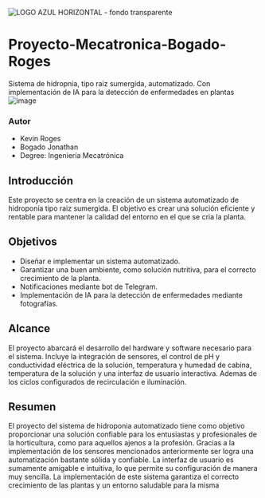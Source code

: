 ![LOGO AZUL HORIZONTAL - fondo transparente](https://github.com/user-attachments/assets/0c875b5b-b05c-4c56-b229-a591ee275421)
# Proyecto-Mecatronica-Bogado-Roges
Sistema de hidropnia, tipo raiz sumergida, automatizado. Con implementación de IA para la detección de enfermedades en plantas
![image](https://github.com/user-attachments/assets/4137cefd-71a2-4153-9944-9260a914d6db)

### Autor
- Kevin Roges
- Bogado Jonathan
- Degree: Ingeniería Mecatrónica

## Introducción
Este proyecto se centra en la creación de un sistema automatizado de hidroponía tipo raiz sumergida. El objetivo es crear una solución eficiente y rentable para mantener la calidad del entorno en el que se cria la planta.

## Objetivos
- Diseñar e implementar un sistema automatizado.
- Garantizar una buen ambiente, como solución nutritiva, para el correcto crecimiento de la planta.
- Notificaciones mediante bot de Telegram.
- Implementación de IA para la detección de enfermedades mediante fotografías.

## Alcance
El proyecto abarcará el desarrollo del hardware y software necesario para el sistema. Incluye la integración de sensores, el control de pH y conductividad eléctrica de la solución, temperatura y humedad de cabina, temperatura de la solución y una interfaz de usuario interactiva. Ademas de los ciclos configurados de recirculación e iluminación.

## Resumen
El proyecto del sistema de hidroponia automatizado tiene como objetivo proporcionar una solución confiable para los entusiastas y profesionales de la horticultura, como para aquellos ajenos a la profesión. Gracias a la implementación de los sensores mencionados anteriormente ser logra una automatización bastante sólida y confiable. La interfaz de usuario es sumamente amigable e intuitiva, lo que permite su configuración de manera muy sencilla. La implementación de este sistema garantiza el correcto crecimiento de las plantas y un entorno saludable para la misma
